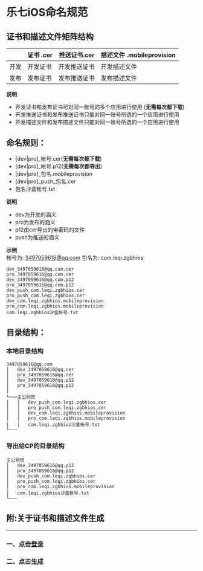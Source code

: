 
# **乐七iOS命名规范**


## 证书和描述文件矩阵结构

|	  | 证书 .cer     | 推送证书.cer     | 描述文件 .mobileprovision
--------| -------- | ----------- | -----------
开发	| 开发证书     | 开发推送证书    | 开发描述文件  
发布	| 发布证书     | 发布推送证书     | 发布描述文件 


**说明**<br/>

-  开发证书和发布证书可对同一账号的多个应用进行使用 (**无需每次都下载**)<br/>
-  开发推送证书和发布推送证书只能对同一账号所选的一个应用进行使用<br/>
-  开发描述文件和发布描述文件只能对同一账号所选的一个应用进行使用<br/>

## 命名规则：

- [dev|pro]_帐号.cer(**无需每次都下载**)<br/>
- [dev|pro]_帐号.p12(**无需每次都导出**)<br/>
- [dev|pro]_包名.mobileprovision<br/>
- [dev|pro]_push_包名.cer<br/>
- 包名沙盒帐号.txt

**说明**<br/>

- dev为开发的涵义 <br/>
- pro为发布的涵义 <br/>
- p12由cer导出的带密码的文件
- push为推送的涵义 <br/>



**示例**<br/>
帐号为: 3497059616@qq.com
包名为: com.leqi.zgbhios<br/>

	dev_3497059616@qq.com.cer      
	pro_3497059616@qq.com.cer   
	dev_3497059616@qq.com.p12     
	pro_3497059616@qq.com.p12      
	dev_push_com.leqi.zgbhios.cer     
	pro_push_com.leqi.zgbhios.cer     
	dev_com.leqi.zgbhios.mobileprovision     
	pro_com.leqi.zgbhios.mobileprovision     
	com.leqi.zgbhios沙盒帐号.txt 


## 目录结构：  

### 本地目录结构
```
3497059616@qq.com
│   dev_3497059616@qq.cer      
│	pro_3497059616@qq.cer   
│	dev_3497059616@qq.p12     
│	pro_3497059616@qq.p12      
│	
└───主公别慌
│   │   dev_push_com.leqi.zgbhios.cer     
│	│	pro_push_com.leqi.zgbhios.cer 
│	│	dev_com.leqi.zgbhios.mobileprovision     
│	│	pro_com.leqi.zgbhios.mobileprovision     
│	│	com.leqi.zgbhios沙盒帐号.txt 
└───
```



### 导出给CP的目录结构
```
主公别慌
│   dev_3497059616@qq.p12     
│	pro_3497059616@qq.p12  
│   dev_push_com.leqi.zgbhios.cer     
│	pro_push_com.leqi.zgbhios.cer     
│	pro_com.leqi.zgbhios.mobileprovision     
│	com.leqi.zgbhios沙盒帐号.txt 
└───
```





## 附:关于证书和描述文件生成
----

### 一、点击[**登录**](https://developer.apple.com/) 
### 二、点击[**生成**](https://www.jianshu.com/p/8e73f7d31fab)















  

